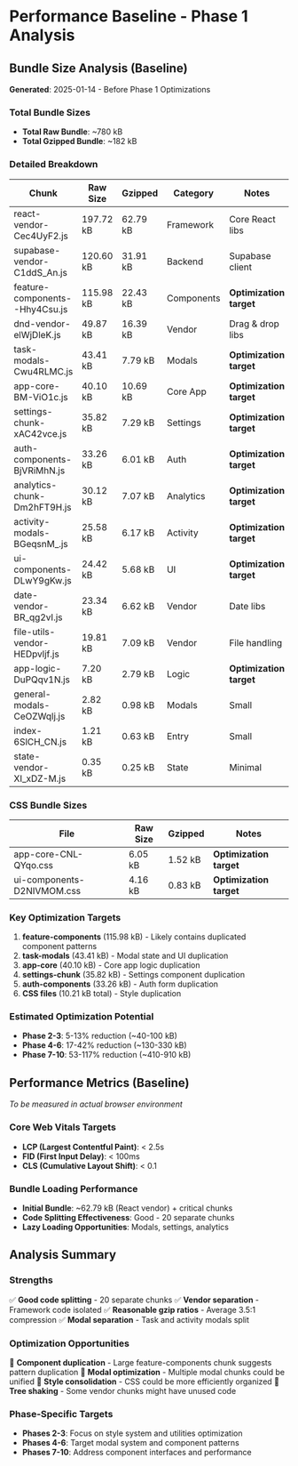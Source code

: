 # Performance Baseline - Phase 1 Analysis

## Bundle Size Analysis (Baseline)
**Generated**: 2025-01-14 - Before Phase 1 Optimizations

### Total Bundle Sizes
- **Total Raw Bundle**: ~780 kB
- **Total Gzipped Bundle**: ~182 kB

### Detailed Breakdown

| Chunk | Raw Size | Gzipped | Category | Notes |
|-------|----------|---------|----------|--------|
| react-vendor-Cec4UyF2.js | 197.72 kB | 62.79 kB | Framework | Core React libs |
| supabase-vendor-C1ddS_An.js | 120.60 kB | 31.91 kB | Backend | Supabase client |
| feature-components--Hhy4Csu.js | 115.98 kB | 22.43 kB | Components | **Optimization target** |
| dnd-vendor-elWjDleK.js | 49.87 kB | 16.39 kB | Vendor | Drag & drop libs |
| task-modals-Cwu4RLMC.js | 43.41 kB | 7.79 kB | Modals | **Optimization target** |
| app-core-BM-ViO1c.js | 40.10 kB | 10.69 kB | Core App | **Optimization target** |
| settings-chunk-xAC42vce.js | 35.82 kB | 7.29 kB | Settings | **Optimization target** |
| auth-components-BjVRiMhN.js | 33.26 kB | 6.01 kB | Auth | **Optimization target** |
| analytics-chunk-Dm2hFT9H.js | 30.12 kB | 7.07 kB | Analytics | **Optimization target** |
| activity-modals-BGeqsnM_.js | 25.58 kB | 6.17 kB | Activity | **Optimization target** |
| ui-components-DLwY9gKw.js | 24.42 kB | 5.68 kB | UI | **Optimization target** |
| date-vendor-BR_qg2vI.js | 23.34 kB | 6.62 kB | Vendor | Date libs |
| file-utils-vendor-HEDpvljf.js | 19.81 kB | 7.09 kB | Vendor | File handling |
| app-logic-DuPQqv1N.js | 7.20 kB | 2.79 kB | Logic | **Optimization target** |
| general-modals-CeOZWqlj.js | 2.82 kB | 0.98 kB | Modals | Small |
| index-6SlCH_CN.js | 1.21 kB | 0.63 kB | Entry | Small |
| state-vendor-XI_xDZ-M.js | 0.35 kB | 0.25 kB | State | Minimal |

### CSS Bundle Sizes
| File | Raw Size | Gzipped | Notes |
|------|----------|---------|--------|
| app-core-CNL-QYqo.css | 6.05 kB | 1.52 kB | **Optimization target** |
| ui-components-D2NIVMOM.css | 4.16 kB | 0.83 kB | **Optimization target** |

### Key Optimization Targets
1. **feature-components** (115.98 kB) - Likely contains duplicated component patterns
2. **task-modals** (43.41 kB) - Modal state and UI duplication
3. **app-core** (40.10 kB) - Core app logic duplication
4. **settings-chunk** (35.82 kB) - Settings component duplication
5. **auth-components** (33.26 kB) - Auth form duplication
6. **CSS files** (10.21 kB total) - Style duplication

### Estimated Optimization Potential
- **Phase 2-3**: 5-13% reduction (~40-100 kB)
- **Phase 4-6**: 17-42% reduction (~130-330 kB)
- **Phase 7-10**: 53-117% reduction (~410-910 kB)

## Performance Metrics (Baseline)
*To be measured in actual browser environment*

### Core Web Vitals Targets
- **LCP (Largest Contentful Paint)**: < 2.5s
- **FID (First Input Delay)**: < 100ms
- **CLS (Cumulative Layout Shift)**: < 0.1

### Bundle Loading Performance
- **Initial Bundle**: ~62.79 kB (React vendor) + critical chunks
- **Code Splitting Effectiveness**: Good - 20 separate chunks
- **Lazy Loading Opportunities**: Modals, settings, analytics

## Analysis Summary

### Strengths
✅ **Good code splitting** - 20 separate chunks
✅ **Vendor separation** - Framework code isolated
✅ **Reasonable gzip ratios** - Average 3.5:1 compression
✅ **Modal separation** - Task and activity modals split

### Optimization Opportunities
🎯 **Component duplication** - Large feature-components chunk suggests pattern duplication
🎯 **Modal optimization** - Multiple modal chunks could be unified
🎯 **Style consolidation** - CSS could be more efficiently organized
🎯 **Tree shaking** - Some vendor chunks might have unused code

### Phase-Specific Targets
- **Phases 2-3**: Focus on style system and utilities optimization
- **Phases 4-6**: Target modal system and component patterns
- **Phases 7-10**: Address component interfaces and performance